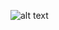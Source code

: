 ![alt text](https://github.com/lloyd-2014/Space-Invaders-Remix/blob/master/space-game.gif "Gif of Space Game")
